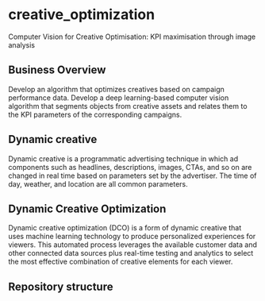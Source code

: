 # creative_optimization
Computer Vision for Creative Optimisation: KPI maximisation through image analysis

## Business Overview
Develop an algorithm that optimizes creatives based on campaign performance data. Develop a deep learning-based computer vision algorithm that segments objects from creative assets and relates them to the KPI parameters of the corresponding campaigns.

## Dynamic creative 
Dynamic creative is a programmatic advertising technique in which ad components such as headlines, descriptions, images, CTAs, and so on are changed in real time based on parameters set by the advertiser. The time of day, weather, and location are all common parameters. 

## Dynamic Creative Optimization
Dynamic creative optimization (DCO) is a form of dynamic creative that uses machine learning technology to produce personalized experiences for viewers. This automated process leverages the available customer data and other connected data sources plus real-time testing and analytics to select the most effective combination of creative elements for each viewer.

## Repository structure


